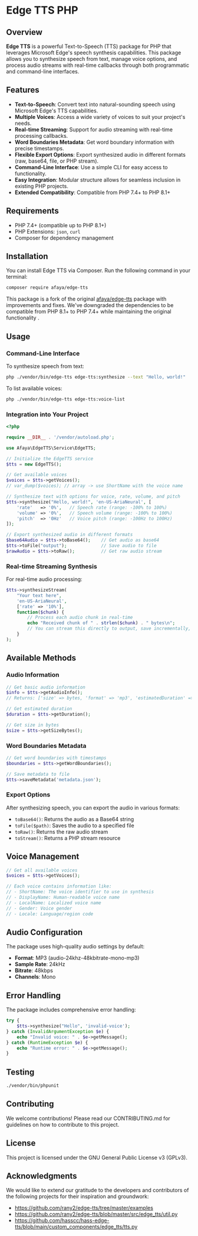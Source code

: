 # Edge TTS PHP

## Overview

**Edge TTS** is a powerful Text-to-Speech (TTS) package for PHP that leverages Microsoft Edge's speech synthesis capabilities. This package allows you to synthesize speech from text, manage voice options, and process audio streams with real-time callbacks through both programmatic and command-line interfaces.

## Features

- **Text-to-Speech**: Convert text into natural-sounding speech using Microsoft Edge's TTS capabilities.
- **Multiple Voices**: Access a wide variety of voices to suit your project's needs.
- **Real-time Streaming**: Support for audio streaming with real-time processing callbacks.
- **Word Boundaries Metadata**: Get word boundary information with precise timestamps.
- **Flexible Export Options**: Export synthesized audio in different formats (raw, base64, file, or PHP stream).
- **Command-Line Interface**: Use a simple CLI for easy access to functionality.
- **Easy Integration**: Modular structure allows for seamless inclusion in existing PHP projects.
- **Extended Compatibility**: Compatible from PHP 7.4+ to PHP 8.1+ 

## Requirements

- PHP 7.4+ (compatible up to PHP 8.1+) 
- PHP Extensions: `json`, `curl`
- Composer for dependency management

## Installation

You can install Edge TTS via Composer. Run the following command in your terminal:

```bash
composer require afaya/edge-tts
```

This package is a fork of the original [afaya/edge-tts](https://github.com/andresayac/edge-tts-php) package with improvements and fixes. We've downgraded the dependencies to be compatible from PHP 8.1+ to PHP 7.4+ while maintaining the original functionality .

## Usage

### Command-Line Interface

To synthesize speech from text:

```bash
php ./vendor/bin/edge-tts edge-tts:synthesize --text "Hello, world!"
```

To list available voices:

```bash
php ./vendor/bin/edge-tts edge-tts:voice-list
```

### Integration into Your Project

```php
<?php

require __DIR__ . '/vendor/autoload.php';

use Afaya\EdgeTTS\Service\EdgeTTS;

// Initialize the EdgeTTS service
$tts = new EdgeTTS();

// Get available voices
$voices = $tts->getVoices();
// var_dump($voices); // array -> use ShortName with the voice name

// Synthesize text with options for voice, rate, volume, and pitch
$tts->synthesize("Hello, world!", 'en-US-AriaNeural', [
    'rate'   => '0%',   // Speech rate (range: -100% to 100%)
    'volume' => '0%',   // Speech volume (range: -100% to 100%)
    'pitch'  => '0Hz'   // Voice pitch (range: -100Hz to 100Hz)
]);

// Export synthesized audio in different formats
$base64Audio = $tts->toBase64();    // Get audio as base64
$tts->toFile("output");             // Save audio to file
$rawAudio = $tts->toRaw();          // Get raw audio stream
```

### Real-time Streaming Synthesis

For real-time audio processing:

```php
$tts->synthesizeStream(
    "Your text here", 
    'en-US-AriaNeural', 
    ['rate' => '10%'],
    function($chunk) {
        // Process each audio chunk in real-time
        echo "Received chunk of " . strlen($chunk) . " bytes\n";
        // You can stream this directly to output, save incrementally, etc.
    }
);
```

## Available Methods

### Audio Information

```php
// Get basic audio information
$info = $tts->getAudioInfo();
// Returns: ['size' => bytes, 'format' => 'mp3', 'estimatedDuration' => seconds]

// Get estimated duration
$duration = $tts->getDuration();

// Get size in bytes
$size = $tts->getSizeBytes();
```

### Word Boundaries Metadata

```php
// Get word boundaries with timestamps
$boundaries = $tts->getWordBoundaries();

// Save metadata to file
$tts->saveMetadata('metadata.json');
```

### Export Options
After synthesizing speech, you can export the audio in various formats:

- `toBase64()`: Returns the audio as a Base64 string 
- `toFile($path)`: Saves the audio to a specified file 
- `toRaw()`: Returns the raw audio stream
- `toStream()`: Returns a PHP stream resource

## Voice Management

```php
// Get all available voices
$voices = $tts->getVoices();

// Each voice contains information like:
// - ShortName: The voice identifier to use in synthesis
// - DisplayName: Human-readable voice name
// - LocalName: Localized voice name
// - Gender: Voice gender
// - Locale: Language/region code
```

## Audio Configuration

The package uses high-quality audio settings by default:
- **Format**: MP3 (audio-24khz-48kbitrate-mono-mp3)
- **Sample Rate**: 24kHz
- **Bitrate**: 48kbps
- **Channels**: Mono

## Error Handling

The package includes comprehensive error handling:

```php
try {
    $tts->synthesize("Hello", 'invalid-voice');
} catch (InvalidArgumentException $e) {
    echo "Invalid voice: " . $e->getMessage();
} catch (RuntimeException $e) {
    echo "Runtime error: " . $e->getMessage();
}
```

## Testing
```bash
./vendor/bin/phpunit
```

## Contributing
We welcome contributions! Please read our CONTRIBUTING.md for guidelines on how to contribute to this project.

## License
This project is licensed under the GNU General Public License v3 (GPLv3).

## Acknowledgments

We would like to extend our gratitude to the developers and contributors of the following projects for their inspiration and groundwork:

* https://github.com/rany2/edge-tts/tree/master/examples
* https://github.com/rany2/edge-tts/blob/master/src/edge_tts/util.py
* https://github.com/hasscc/hass-edge-tts/blob/main/custom_components/edge_tts/tts.py